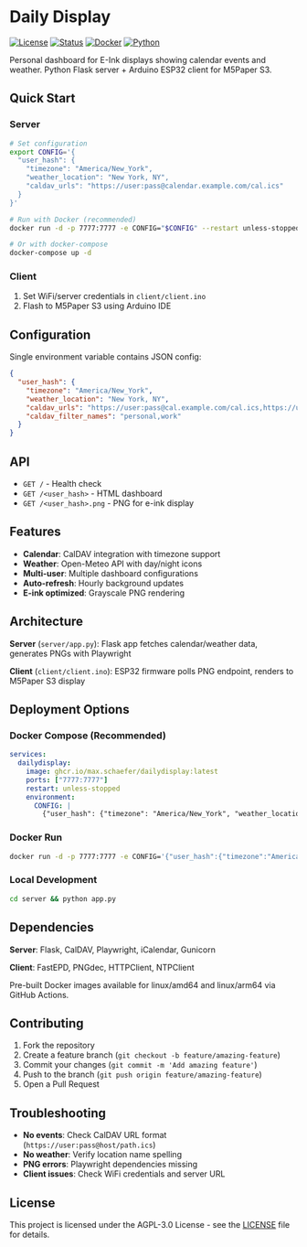 # Daily Display

[![License](https://img.shields.io/badge/license-GNU%20AGPLv3-blue.svg)](LICENSE)
[![Status](https://img.shields.io/badge/status-active-success)](https://img.shields.io/badge/status-active-success)
[![Docker](https://img.shields.io/badge/docker-ready-blue.svg)](Dockerfile)
[![Python](https://img.shields.io/badge/python-3.12+-blue)](https://www.python.org/)

Personal dashboard for E-Ink displays showing calendar events and weather. Python Flask server + Arduino ESP32 client for M5Paper S3.

## Quick Start

### Server
```bash
# Set configuration
export CONFIG='{
  "user_hash": {
    "timezone": "America/New_York",
    "weather_location": "New York, NY",
    "caldav_urls": "https://user:pass@calendar.example.com/cal.ics"
  }
}'

# Run with Docker (recommended)
docker run -d -p 7777:7777 -e CONFIG="$CONFIG" --restart unless-stopped ghcr.io/max.schaefer/dailydisplay:latest

# Or with docker-compose
docker-compose up -d
```

### Client
1. Set WiFi/server credentials in `client/client.ino`
2. Flash to M5Paper S3 using Arduino IDE

## Configuration

Single environment variable contains JSON config:

```json
{
  "user_hash": {
    "timezone": "America/New_York",
    "weather_location": "New York, NY", 
    "caldav_urls": "https://user:pass@cal.example.com/cal.ics,https://user:pass@work.com/work.ics",
    "caldav_filter_names": "personal,work"
  }
}
```

## API

- `GET /` - Health check
- `GET /<user_hash>` - HTML dashboard
- `GET /<user_hash>.png` - PNG for e-ink display

## Features

- **Calendar**: CalDAV integration with timezone support
- **Weather**: Open-Meteo API with day/night icons
- **Multi-user**: Multiple dashboard configurations
- **Auto-refresh**: Hourly background updates
- **E-ink optimized**: Grayscale PNG rendering

## Architecture

**Server** (`server/app.py`): Flask app fetches calendar/weather data, generates PNGs with Playwright

**Client** (`client/client.ino`): ESP32 firmware polls PNG endpoint, renders to M5Paper S3 display

## Deployment Options

### Docker Compose (Recommended)
```yaml
services:
  dailydisplay:
    image: ghcr.io/max.schaefer/dailydisplay:latest
    ports: ["7777:7777"]
    restart: unless-stopped
    environment:
      CONFIG: |
        {"user_hash": {"timezone": "America/New_York", "weather_location": "New York"}}
```

### Docker Run
```bash
docker run -d -p 7777:7777 -e CONFIG='{"user_hash":{"timezone":"America/New_York","weather_location":"New York"}}' ghcr.io/max.schaefer/dailydisplay:latest
```

### Local Development
```bash
cd server && python app.py
```

## Dependencies

**Server**: Flask, CalDAV, Playwright, iCalendar, Gunicorn

**Client**: FastEPD, PNGdec, HTTPClient, NTPClient

Pre-built Docker images available for linux/amd64 and linux/arm64 via GitHub Actions.

## Contributing

1. Fork the repository
2. Create a feature branch (`git checkout -b feature/amazing-feature`)
3. Commit your changes (`git commit -m 'Add amazing feature'`)
4. Push to the branch (`git push origin feature/amazing-feature`)
5. Open a Pull Request

## Troubleshooting

- **No events**: Check CalDAV URL format (`https://user:pass@host/path.ics`)
- **No weather**: Verify location name spelling
- **PNG errors**: Playwright dependencies missing
- **Client issues**: Check WiFi credentials and server URL

## License

This project is licensed under the AGPL-3.0 License - see the [LICENSE](LICENSE) file for details.
